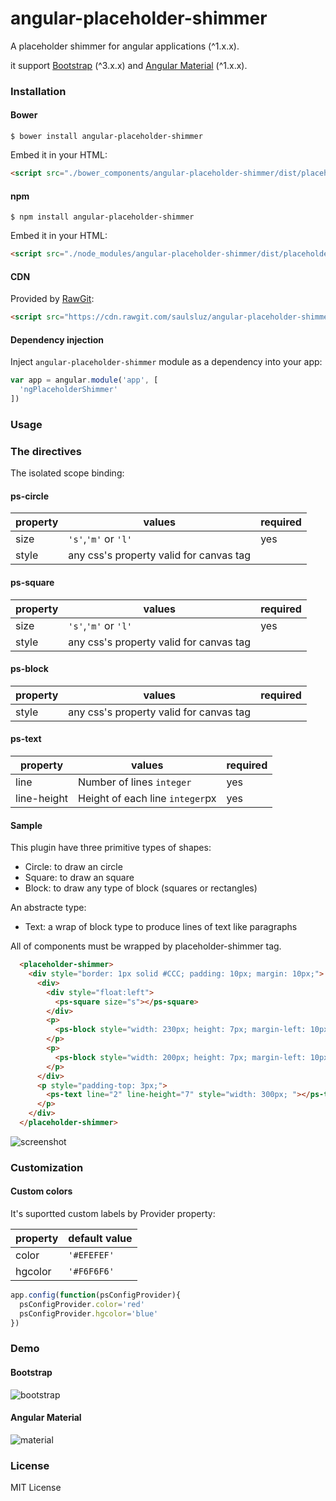 # angular-placeholder-shimmer

A placeholder shimmer for angular applications (^1.x.x).

it support [Bootstrap](https://getbootstrap.com/) (^3.x.x) and [Angular Material](https://material.angularjs.org/) (^1.x.x).

### Installation

#### Bower

`$ bower install angular-placeholder-shimmer`

Embed it in your HTML:

```html
<script src="./bower_components/angular-placeholder-shimmer/dist/placeholder-shimmer.min.js"></script>
```

#### npm

`$ npm install angular-placeholder-shimmer`

Embed it in your HTML:

```html
<script src="./node_modules/angular-placeholder-shimmer/dist/placeholder-shimmer.min.js"></script>
```

#### CDN

Provided by [RawGit](https://rawgit.com/):

```html
<script src="https://cdn.rawgit.com/saulsluz/angular-placeholder-shimmer/594a8fe7/js/placeholder-shimmer.js"></script>
```

#### Dependency injection

Inject `angular-placeholder-shimmer` module as a dependency into your app:

```js
var app = angular.module('app', [
  'ngPlaceholderShimmer'
])
```

### Usage

### The directives

The isolated scope binding:

#### ps-circle

|          property      |             values           | required |
| ---------------------- | ------------------------------------- | -------- |
| size                   |           `'s'`,`'m'` or `'l'`        |   yes    |
| style                  | any css's property valid for canvas tag |          |

#### ps-square

|          property      |             values           | required |
| ---------------------- | ------------------------------------- | -------- |
| size                   |           `'s'`,`'m'` or `'l'`        |   yes    |
| style                  | any css's property valid for canvas tag |        |

#### ps-block

|          property      |             values           | required |
| ---------------------- | ------------------------------------- | -------- |
| style                  | any css's property valid for canvas tag |        |

#### ps-text

|          property      |             values           | required |
| ---------------------- | ------------------------------------- | -------- |
| line                   | Number of lines `integer` |     yes     |
| line-height            | Height of each line `integer`px |     yes     |


#### Sample

This plugin have three primitive types of shapes:

- Circle: to draw an circle
- Square: to draw an square
- Block: to draw any type of block (squares or rectangles)

An abstracte type:

- Text: a wrap of block type to produce lines of text like paragraphs

All of components must be wrapped by placeholder-shimmer tag.

```html
  <placeholder-shimmer>
    <div style="border: 1px solid #CCC; padding: 10px; margin: 10px;">
      <div>
        <div style="float:left">
          <ps-square size="s"></ps-square>
        </div>
        <p>
          <ps-block style="width: 230px; height: 7px; margin-left: 10px; margin-top: 10px;"></ps-block>
        </p>
        <p>
          <ps-block style="width: 200px; height: 7px; margin-left: 10px;"></ps-block>
        </p>
      </div>
      <p style="padding-top: 3px;">
        <ps-text line="2" line-height="7" style="width: 300px; "></ps-text>
      </p>
    </div>
  </placeholder-shimmer>
```

![screenshot](https://user-images.githubusercontent.com/2475044/28717979-585f4e8c-737a-11e7-9342-2381a1a0a91d.png)

### Customization

#### Custom colors

It's suportted custom labels by Provider property:

|   property       |          default value             |
| ---------------- | ---------------------------------- |
| color     | `'#EFEFEF'` |
| hgcolor   | `'#F6F6F6'` |

```js
app.config(function(psConfigProvider){
  psConfigProvider.color='red'
  psConfigProvider.hgcolor='blue'
})
```

### Demo

#### Bootstrap

![bootstrap](https://user-images.githubusercontent.com/2475044/28719076-025985d4-737f-11e7-8b0e-6bd5f208a144.gif)

#### Angular Material

![material](https://user-images.githubusercontent.com/2475044/28719075-02534002-737f-11e7-9de8-948b2ad7c221.gif)

### License

MIT License
